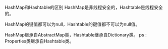 HashMap和Hashtable的区别
HashMap是非线程安全的，Hashtable是线程安全的。

HashMap的键值都可以为null，Hashtable的键值都不可以为null值。

HashMap继承自AbstractMap类，Hashtable继承自Dictionary类。
ps : Properties类继承自Hashtable类。